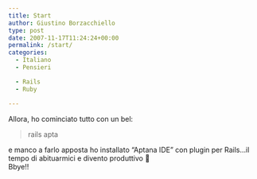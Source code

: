 ```yaml
---
title: Start
author: Giustino Borzacchiello
type: post
date: 2007-11-17T11:24:24+00:00
permalink: /start/
categories:
  - Italiano
  - Pensieri

  - Rails
  - Ruby

---
```

Allora, ho cominciato tutto con un bel:

> rails apta

e manco a farlo apposta ho installato &#8220;Aptana IDE&#8221; con plugin per Rails&#8230;il tempo di abituarmici e divento produttivo 🙂  
Bbye!!